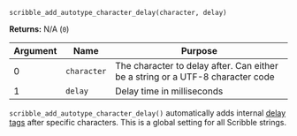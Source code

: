 `scribble_add_autotype_character_delay(character, delay)`

**Returns:** N/A (`0`)

|Argument|Name       |Purpose                                                                       |
|--------|-----------|------------------------------------------------------------------------------|
|0       |`character`|The character to delay after. Can either be a string or a UTF-8 character code|
|1       |`delay`    |Delay time in milliseconds                                                    |

`scribble_add_autotype_character_delay()` automatically adds internal [delay tags](text-formatting) after specific characters. This is a global setting for all Scribble strings.